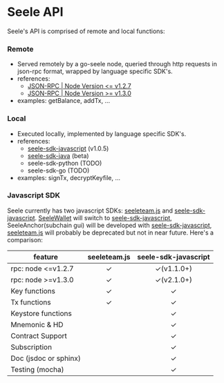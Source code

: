 # Seele API

Seele's API is comprised of remote and local functions:

### Remote

- Served remotely by a go-seele node, queried through http requests in json-rpc format, wrapped by language specific SDK's.
- references:
  - [JSON-RPC | Node Version <= v1.2.7](./RPC127.md)
  - [JSON-RPC | Node Version >= v1.3.0](./RPC.md)
- examples: getBalance, addTx, ...

### Local

- Executed locally, implemented by language specific SDK's.
- references:
  - [seele-sdk-javascript](https://seele.pro/docs/jsdoc/index.html) (v1.0.5)
  - [seele-sdk-java](https://github.com/seeleteam/seele-sdk-java) (beta)
  - seele-sdk-python (TODO)
  - seele-sdk-go (TODO)
- examples: signTx, decryptKeyfile, ...

### Javascript SDK

Seele currently has two javascript SDKs: [seeleteam.js](https://www.npmjs.com/package/seeleteam.js) and [seele-sdk-javascript](https://www.npmjs.com/package/seele-sdk-javascript). [SeeleWallet](https://github.com/seeleteam/SeeleWallet/releases/latest) will switch to [seele-sdk-javascript](https://www.npmjs.com/package/seele-sdk-javascript), SeeleAnchor(subchain gui) will be developed with [seele-sdk-javascript](https://www.npmjs.com/package/seele-sdk-javascript), [seeleteam.js](https://www.npmjs.com/package/seeleteam.js) will probably be deprecated but not in near future. Here's a comparison:

| feature               | seeleteam.js | seele-sdk-javascript |
| --------------------- |:------------:|:--------------------:|
| rpc: node <=v1.2.7    |   &#x2713;   |  &#x2713;(v1.1.0+)   |
| rpc: node >=v1.3.0    |   &#x2713;   |  &#x2713;(v2.1.0+)   |
| Key functions         |   &#x2713;   |       &#x2713;       |
| Tx functions          |   &#x2713;   |       &#x2713;       |
| Keystore functions    |              |       &#x2713;       |
| Mnemonic & HD         |              |       &#x2713;       |
| Contract Support      |              |       &#x2713;       |
| Subscription          |              |       &#x2713;       |
| Doc (jsdoc or sphinx) |              |       &#x2713;       |
| Testing (mocha)       |              |       &#x2713;       |
